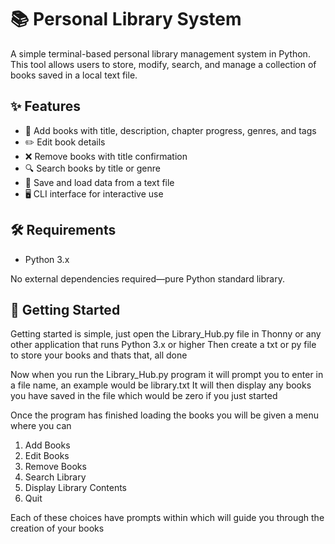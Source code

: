 # 📚 Personal Library System

A simple terminal-based personal library management system in Python. This tool allows users to store, modify, search, and manage a collection of books saved in a local text file.

## ✨ Features

- 📖 Add books with title, description, chapter progress, genres, and tags
- ✏️ Edit book details
- ❌ Remove books with title confirmation
- 🔍 Search books by title or genre
- 🧾 Save and load data from a text file
- 🖥️ CLI interface for interactive use

## 🛠️ Requirements

- Python 3.x

No external dependencies required—pure Python standard library.

## 🚀 Getting Started
Getting started is simple, just open the Library_Hub.py file in Thonny or any other application that runs Python 3.x or higher
Then create a txt or py file to store your books and thats that, all done

Now when you run the Library_Hub.py program it will prompt you to enter in a file name, an example would be library.txt
It will then display any books you have saved in the file which would be zero if you just started

Once the program has finished loading the books you will be given a menu where you can
1) Add Books
2) Edit Books
3) Remove Books
4) Search Library
5) Display Library Contents
6) Quit

Each of these choices have prompts within which will guide you through the creation of your books
